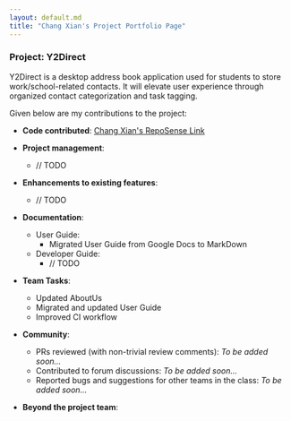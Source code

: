 ```yaml
---
layout: default.md
title: "Chang Xian's Project Portfolio Page"
---
```


### Project: Y2Direct

Y2Direct is a desktop address book application used for students to store work/school-related
contacts. It will elevate user experience through organized contact categorization and task tagging.

Given below are my contributions to the project:

* **Code contributed**: [Chang Xian's RepoSense Link](https://nus-cs2103-ay2324s1.github.io/tp-dashboard/?search=euchangxian&breakdown=true)

* **Project management**:
    * // TODO

* **Enhancements to existing features**:
  - // TODO

* **Documentation**:
  - User Guide:
    - Migrated User Guide from Google Docs to MarkDown
  - Developer Guide:
    - // TODO

* **Team Tasks**:
    * Updated AboutUs
    * Migrated and updated User Guide
    * Improved CI workflow

* **Community**:
    * PRs reviewed (with non-trivial review comments): *To be added soon...*
    * Contributed to forum discussions: *To be added soon...*
    * Reported bugs and suggestions for other teams in the class: *To be added soon...*

* **Beyond the project team**:
